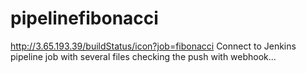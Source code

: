 # pipelinefibonacci
http://3.65.193.39/buildStatus/icon?job=fibonacci
Connect to Jenkins pipeline job with several files
checking the push with webhook...
